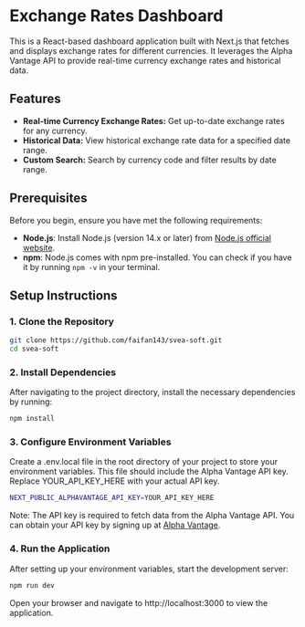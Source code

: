 # Exchange Rates Dashboard

This is a React-based dashboard application built with Next.js that fetches and displays exchange rates for different currencies. It leverages the Alpha Vantage API to provide real-time currency exchange rates and historical data.

## Features

- **Real-time Currency Exchange Rates:** Get up-to-date exchange rates for any currency.
- **Historical Data:** View historical exchange rate data for a specified date range.
- **Custom Search:** Search by currency code and filter results by date range.

## Prerequisites

Before you begin, ensure you have met the following requirements:

- **Node.js**: Install Node.js (version 14.x or later) from [Node.js official website](https://nodejs.org/).
- **npm**: Node.js comes with npm pre-installed. You can check if you have it by running `npm -v` in your terminal.

## Setup Instructions

### 1. Clone the Repository

```bash
git clone https://github.com/faifan143/svea-soft.git
cd svea-soft
```

### 2. Install Dependencies

After navigating to the project directory, install the necessary dependencies by running:

```bash
npm install
```

### 3. Configure Environment Variables

Create a .env.local file in the root directory of your project to store your environment variables. This file should include the Alpha Vantage API key. Replace YOUR_API_KEY_HERE with your actual API key.

```bash
NEXT_PUBLIC_ALPHAVANTAGE_API_KEY=YOUR_API_KEY_HERE
```

Note: The API key is required to fetch data from the Alpha Vantage API. You can obtain your API key by signing up at [Alpha Vantage](https://www.alphavantage.co/documentation/).

### 4. Run the Application

After setting up your environment variables, start the development server:

```bash
npm run dev
```

Open your browser and navigate to http://localhost:3000 to view the application.
